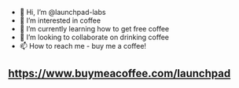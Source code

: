 - 👋 Hi, I’m @launchpad-labs
- 👀 I’m interested in coffee
- 🌱 I’m currently learning how to get free coffee
- 💞️ I’m looking to collaborate on drinking coffee
- 📫 How to reach me - buy me a coffee!

https://www.buymeacoffee.com/launchpad
- 

<!---
launchpad-labs/launchpad-labs is a ✨ special ✨ repository because its `README.md` (this file) appears on your GitHub profile.
You can click the Preview link to take a look at your changes.
--->
